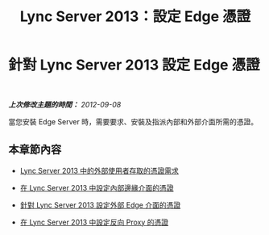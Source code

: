 ﻿---
title: Lync Server 2013：設定 Edge 憑證
TOCTitle: 設定 Edge 憑證
ms:assetid: b266e793-dcec-4807-b548-02c83848c983
ms:mtpsurl: https://technet.microsoft.com/zh-tw/library/Gg412858(v=OCS.15)
ms:contentKeyID: 49292044
ms.date: 08/24/2015
mtps_version: v=OCS.15
ms.translationtype: HT
---

# 針對 Lync Server 2013 設定 Edge 憑證

 

_**上次修改主題的時間：** 2012-09-08_

當您安裝 Edge Server 時，需要要求、安裝及指派內部和外部介面所需的憑證。

## 本章節內容

  - [Lync Server 2013 中的外部使用者存取的憑證需求](lync-server-2013-certificate-requirements-for-external-user-access.md)

  - [在 Lync Server 2013 中設定內部邊緣介面的憑證](lync-server-2013-set-up-certificates-for-the-internal-edge-interface.md)

  - [針對 Lync Server 2013 設定外部 Edge 介面的憑證](lync-server-2013-set-up-certificates-for-the-external-edge-interface.md)

  - [在 Lync Server 2013 中設定反向 Proxy 的憑證](lync-server-2013-set-up-certificates-for-the-reverse-proxy.md)

